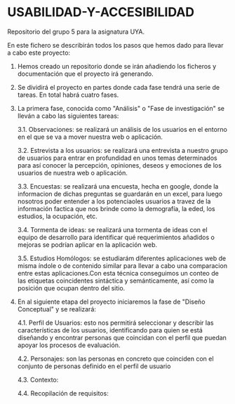 # USABILIDAD-Y-ACCESIBILIDAD
Repositorio del grupo 5 para la asignatura UYA.

En este fichero se describirán todos los pasos que hemos dado para llevar a cabo este proyecto:

  1. Hemos creado un repositorio donde se irán añadiendo los ficheros y documentación que el proyecto irá generando.
  
  2. Se dividirá el proyecto en partes donde cada fase tendrá una serie de tareas. En total habrá cuatro fases.
  
  3. La primera fase, conocida como "Análisis" o "Fase de investigación"  se lleván a cabo las siguientes tareas:
  
      3.1. Observaciones: se realizará un análisis de los usuarios en el entorno en el que se va a mover nuestra web o aplicación.
     
      3.2. Estrevista a los usuarios: se realizará una entrevista a nuestro grupo de usuarios para entrar en profundidad en unos temas determinados   para así conocer la percepción, opiniones, deseos y emociones de los usuarios de nuestra web o aplicación.
     
      3.3. Encuestas: se realizará una encuesta, hecha en google, donde la informacion de dichas preguntas se guardarán en un excel, para luego   nosotros poder entender a los potenciaoles usuarios a travez de la información factica que nos brinde como la demografía, la eded, los estudios, la   ocupación, etc.
     
      3.4. Tormenta de ideas: se realizará una tormenta de ideas con el equipo de desarrollo para identificar qué requerimientos añadidos o mejoras se podrían aplicar en la aplicación web.
      
      3.5. Estudios Homólogos: se estudiarám diferentes aplicaciones web de misma índole o de contenido similar para 
           llevar a cabo una comparacion entre estas aplicaciones.Con esta técnica conseguimos un conteo de las etiquetas
           coincidentes sintáctica y semánticamente, así como la posición que ocupan dentro del sitio.
           
  4. En al siguiente etapa del proyecto iniciaremos la fase de "Diseño Conceptual" y se realizará:
      
      4.1. Perfil de Usuarios: esto nos permitirá seleccionar y describir las características de los usuarios, identificando para quien se está diseñando y encontrar personas que coincidan con el perfil que puedan apoyar los procesos de evaluación.
          
      4.2. Personajes: son las personas en concreto que coinciden con el conjunto de personas definido en el perfil de usuario 
      
      4.3. Contexto: 
      
      4.4. Recopilación de requisitos:    
